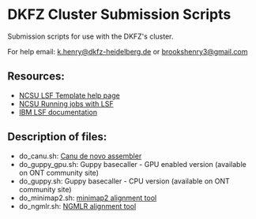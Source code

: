 # DKFZ Cluster Submission Scripts

Submission scripts for use with the DKFZ's cluster.

For help email: k.henry@dkfz-heidelberg.de or brookshenry3@gmail.com

## Resources:

 * [NCSU LSF Template help page](https://projects.ncsu.edu/hpc/Documents/lsf_template.php)
 * [NCSU Running jobs with LSF](https://projects.ncsu.edu/hpc/Documents/LSF.php)
 * [IBM LSF documentation](https://www.ibm.com/support/knowledgecenter/en/SSWRJV_10.1.0/lsf_welcome/lsf_welcome.html)

## Description of files:

 * do_canu.sh: [Canu de novo assembler](https://github.com/marbl/canu)
 * do_guppy_gpu.sh: Guppy basecaller - GPU enabled version (available on ONT community site)
 * do_guppy.sh: Guppy basecaller - CPU version (available on ONT community site)
 * do_minimap2.sh: [minimap2 alignment tool](https://github.com/lh3/minimap2)
 * do_ngmlr.sh: [NGMLR alignment tool](https://github.com/philres/ngmlr)

 